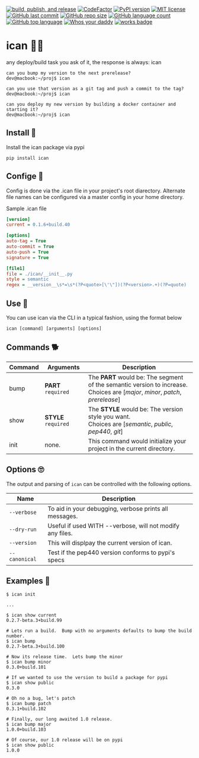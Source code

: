 [![build, publish, and release](https://github.com/jthop/ican/actions/workflows/build_pub_release.yml/badge.svg)](https://github.com/jthop/ican/actions/workflows/build_pub_release.yml)
[![CodeFactor](https://www.codefactor.io/repository/github/jthop/ican/badge)](https://www.codefactor.io/repository/github/jthop/ican)
[![PyPI version](https://badge.fury.io/py/ican.svg)](https://badge.fury.io/py/ican)
[![MIT license](https://img.shields.io/badge/License-MIT-blue.svg)](https://lbesson.mit-license.org/)
[![GitHub last commit](https://img.shields.io/github/last-commit/jthop/flask-api-key)](https://github.com/jthop/flask-api-key)
[![GitHub repo size](https://img.shields.io/github/repo-size/jthop/flask-api-key?style=flat)](https://github.com/jthop/flask-api-key)
[![GitHub language count](https://img.shields.io/github/languages/count/jthop/flask-api-key?style=flat)](https://github.com/jthop/flask-api-key)
[![GitHub top language](https://img.shields.io/github/languages/top/jthop/flask-api-key?style=flat)](https://python.org)
[![Whos your daddy](https://img.shields.io/badge/whos%20your%20daddy-2.0.7rc3-brightgreen.svg)](https://14.do/)
[![works badge](https://cdn.jsdelivr.net/gh/nikku/works-on-my-machine@v0.2.0/badge.svg)](https://github.com/nikku/works-on-my-machine)


# ican  	:raising_hand_man:

any deploy/build task you ask of it, the response is always: ican

```
can you bump my version to the next prerelease?
dev@macbook:~/proj$ ican 

can you use that version as a git tag and push a commit to the tag?
dev@macbook:~/proj$ ican 

can you deploy my new version by building a docker container and starting it?
dev@macbook:~/proj$ ican 
```

## Install  :floppy_disk:

Install the ican package via pypi

```shell
pip install ican
```

## Confige  :toolbox: 

Config is done via the .ican file in your project's root diarectory.  Alternate file names can be configured via a master config in your home directory.

Sample .ican file

```ini
[version]
current = 0.1.6+build.40

[options]
auto-tag = True
auto-commit = True
auto-push = True
signature = True

[file1]
file = ./ican/__init__.py
style = semantic
regex = __version__\s*=\s*(?P<quote>[\'\"])(?P<version>.+)(?P=quote)

```

## Use  :muscle:

You can use ican via the CLI in a typical fashion, using the format below

```shell
ican [command] [arguments] [options] 
```

## Commands  :dog2:

| Command      | Arguments             | Description   |
| -------------| --------------------  | ------------- |
| bump       | **PART** `required`  |The **PART** would be: The segment of the semantic version to increase.  <br />Choices are [*major*, *minor*, *patch*, *prerelease*] |
| show       | **STYLE** `required` | The **STYLE** would be: The version style you want. <br />Choices are [*semantic*, *public*, *pep440*, *git*] |
| init       | none.                | This command would initialize your project in the current directory.                                |


## Options  :roll_eyes:

The output and parsing of `ican` can be controlled with the following options.

| Name                   | Description                                                  |
| -------------          | -------------                                                |
| `--verbose`            | To aid in your debugging, verbose prints all messages.       |
| `--dry-run`            | Useful if used WITH --verbose, will not modify any files.    |
| `--version`            | This will displpay the current version of ican.              |
| `--canonical`          | Test if the pep440 version conforms to pypi's specs          |

## Examples  :eyes:

```shell
$ ican init

...

$ ican show current
0.2.7-beta.3+build.99

# Lets run a build.  Bump with no arguments defaults to bump the build number.
$ ican bump
0.2.7-beta.3+build.100

# Now its release time.  Lets bump the minor
$ ican bump minor
0.3.0+build.101

# If we wanted to use the version to build a package for pypi
$ ican show public
0.3.0

# Oh no a bug, let's patch
$ ican bump patch
0.3.1+build.102

# Finally, our long awaited 1.0 release.
$ ican bump major
1.0.0+build.103

# Of course, our 1.0 release will be on pypi
$ ican show public
1.0.0
```

[^1]: The defaults are version '0.1.0' with auto-tag and auto-commit OFF.  For files to modify, all *.py files are searched for a __version__ string.
